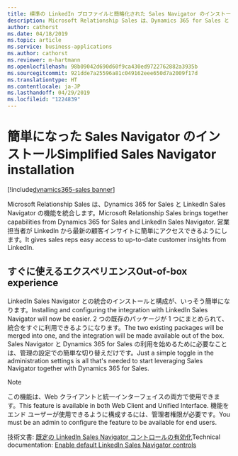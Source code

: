 ```yaml
---
title: 標準の LinkedIn プロファイルと簡略化された Sales Navigator のインストール
description: Microsoft Relationship Sales は、Dynamics 365 for Sales と LinkedIn Sales Navigator の機能を統合し、営業担当者が最新の顧客インサイトを取得できるようにします。
author: cathorst
ms.date: 04/18/2019
ms.topic: article
ms.service: business-applications
ms.author: cathorst
ms.reviewer: m-hartmann
ms.openlocfilehash: 98b09042d690d60f9ca430ed9722762882a3935b
ms.sourcegitcommit: 921dde7a25596a81c049162eee650d7a2009f17d
ms.translationtype: HT
ms.contentlocale: ja-JP
ms.lasthandoff: 04/29/2019
ms.locfileid: "1224839"
---
```

#  <a name="simplified-sales-navigator-installation"></a><span data-ttu-id="8d263-103">簡単になった Sales Navigator のインストール</span><span class="sxs-lookup"><span data-stu-id="8d263-103">Simplified Sales Navigator installation</span></span>
[!include[dynamics365-sales banner](../includes/dynamics365-sales.md)]


<span data-ttu-id="8d263-104">Microsoft Relationship Sales は、Dynamics 365 for Sales と LinkedIn Sales Navigator の機能を統合します。</span><span class="sxs-lookup"><span data-stu-id="8d263-104">Microsoft Relationship Sales brings together capabilities from Dynamics 365 for Sales and LinkedIn Sales Navigator.</span></span> <span data-ttu-id="8d263-105">営業担当者が LinkedIn から最新の顧客インサイトに簡単にアクセスできるようにします。</span><span class="sxs-lookup"><span data-stu-id="8d263-105">It gives sales reps easy access to up-to-date customer insights from LinkedIn.</span></span>

## <a name="out-of-box-experience"></a><span data-ttu-id="8d263-106">すぐに使えるエクスペリエンス</span><span class="sxs-lookup"><span data-stu-id="8d263-106">Out-of-box experience</span></span>

<span data-ttu-id="8d263-107">LinkedIn Sales Navigator との統合のインストールと構成が、いっそう簡単になります。</span><span class="sxs-lookup"><span data-stu-id="8d263-107">Installing and configuring the integration with LinkedIn Sales Navigator will now be easier.</span></span> <span data-ttu-id="8d263-108">2 つの既存のパッケージが 1 つにまとめられて、統合をすぐに利用できるようになります。</span><span class="sxs-lookup"><span data-stu-id="8d263-108">The two existing packages will be merged into one, and the integration will be made available out of the box.</span></span> <span data-ttu-id="8d263-109">Sales Navigator と Dynamics 365 for Sales の利用を始めるために必要なことは、管理の設定での簡単な切り替えだけです。</span><span class="sxs-lookup"><span data-stu-id="8d263-109">Just a simple toggle in the administration settings is all that's needed to start leveraging Sales Navigator together with Dynamics 365 for Sales.</span></span>

> [!NOTE]
> <span data-ttu-id="8d263-110">この機能は、Web クライアントと統一インターフェイスの両方で使用できます。</span><span class="sxs-lookup"><span data-stu-id="8d263-110">This feature is available in both Web Client and Unified Interface.</span></span> <span data-ttu-id="8d263-111">機能をエンド ユーザーが使用できるように構成するには、管理者権限が必要です。</span><span class="sxs-lookup"><span data-stu-id="8d263-111">You must be an admin to configure the feature to be available for end users.</span></span>

<span data-ttu-id="8d263-112">技術文書: [既定の LinkedIn Sales Navigator コントロールの有効化](https://docs.microsoft.com/dynamics365/customer-engagement/linkedin/install-sales-navigator)</span><span class="sxs-lookup"><span data-stu-id="8d263-112">Technical documentation: [Enable default LinkedIn Sales Navigator controls](https://docs.microsoft.com/dynamics365/customer-engagement/linkedin/install-sales-navigator)</span></span>


